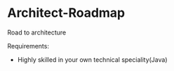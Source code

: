 # Architect-Roadmap
Road to architecture

Requirements: 
- Highly skilled in your own technical speciality(Java)

